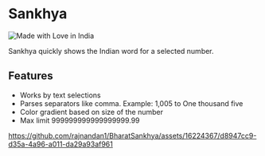 # Sankhya

![Made with Love in India](https://madewithlove.org.in/badge.svg)

Sankhya quickly shows the Indian word for a selected number.

## Features

- Works by text selections
- Parses separators like comma. Example: 1,005 to One thousand five
- Color gradient based on size of the number
- Max limit 999999999999999999.99




https://github.com/rajnandan1/BharatSankhya/assets/16224367/d8947cc9-d35a-4a96-a011-da29a93af961

